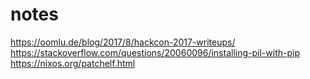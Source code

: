# notes


https://oomlu.de/blog/2017/8/hackcon-2017-writeups/
https://stackoverflow.com/questions/20060096/installing-pil-with-pip
https://nixos.org/patchelf.html
